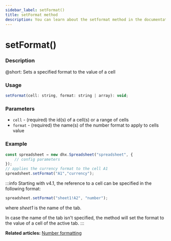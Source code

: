 ```yaml
---
sidebar_label: setFormat()
title: setFormat method
description: You can learn about the setformat method in the documentation of the DHTMLX JavaScript Spreadsheet library. Browse developer guides and API reference, try out code examples and live demos, and download a free 30-day evaluation version of DHTMLX Spreadsheet.
---
```


# setFormat()

### Description

@short: Sets a specified format to the value of a cell

### Usage

~~~jsx
setFormat(cell: string, format: string | array): void;
~~~

### Parameters

- `cell` -  (required) the id(s) of a cell(s) or a range of cells
- `format` - (required) the name(s) of the number format to apply to cells value

### Example

~~~jsx {5}
const spreadsheet = new dhx.Spreadsheet("spreadsheet", {
    // config parameters
});
// applies the currency format to the cell A1
spreadsheet.setFormat("A1","currency");
~~~

:::info
Starting with v4.1, the reference to a cell can be specified in the following format:

~~~js
spreadsheet.setFormat("sheet1!A2", "number"); 
~~~

where *sheet1* is the name of the tab.

In case the name of the tab isn't specified, the method will set the format to the value of a cell of the active tab.
:::

**Related articles:** [Number formatting](number_formatting.md)
